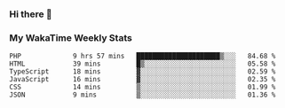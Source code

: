 ### Hi there 👋

<!--
**royschrauwen/royschrauwen** is a ✨ _special_ ✨ repository because its `README.md` (this file) appears on your GitHub profile.

Here are some ideas to get you started:

- 🔭 I’m currently working on ...
- 🌱 I’m currently learning ...
- 👯 I’m looking to collaborate on ...
- 🤔 I’m looking for help with ...
- 💬 Ask me about ...
- 📫 How to reach me: ...
- 😄 Pronouns: ...
- ⚡ Fun fact: ...
-->


### My WakaTime Weekly Stats
<!--START_SECTION:waka-->

```text
PHP             9 hrs 57 mins   █████████████████████▒░░░   84.68 %
HTML            39 mins         █▒░░░░░░░░░░░░░░░░░░░░░░░   05.58 %
TypeScript      18 mins         ▓░░░░░░░░░░░░░░░░░░░░░░░░   02.59 %
JavaScript      16 mins         ▓░░░░░░░░░░░░░░░░░░░░░░░░   02.35 %
CSS             14 mins         ▒░░░░░░░░░░░░░░░░░░░░░░░░   01.99 %
JSON            9 mins          ▒░░░░░░░░░░░░░░░░░░░░░░░░   01.36 %
```

<!--END_SECTION:waka-->
